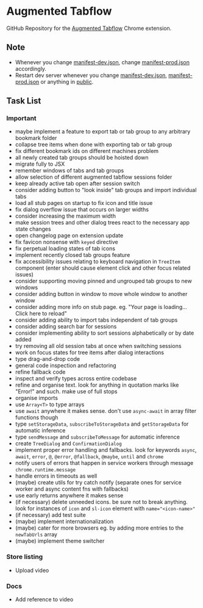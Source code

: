 # Augmented Tabflow

GitHub Repository for the [Augmented Tabflow](https://chromewebstore.google.com/detail/augmented-tabflow/aaopjlakghchpkfolggoiblacllaekho) Chrome extension.

## Note

- Whenever you change [manifest-dev.json](manifest-dev.json), change [manifest-prod.json](manifest-prod.json) accordingly.
- Restart dev server whenever you change [manifest-dev.json](manifest-dev.json), [manifest-prod.json](manifest-prod.json) or anything in [public](public).

## Task List

### Important

- maybe implement a feature to export tab or tab group to any arbitrary bookmark folder
- collapse tree items when done with exporting tab or tab group
- fix different bookmark ids on different machines problem
- all newly created tab groups should be hoisted down
- migrate fully to JSX
- remember windows of tabs and tab groups
- allow selection of different augmented tabflow sessions folder
- keep already active tab open after session switch
- consider adding button to "look inside" tab groups and import individual tabs
- load all stub pages on startup to fix icon and title issue
- fix dialog overflow issue that occurs on larger widths
- consider increasing the maximum width
- make session trees and other dialog trees react to the necessary app state changes
- open changelog page on extension update
- fix favicon nonsense with `keyed` directive
- fix perpetual loading states of tab icons
- implement recently closed tab groups feature
- fix accessibility issues relating to keyboard navigation in `TreeItem` component (enter should cause element click and other focus related issues)
- consider supporting moving pinned and ungrouped tab groups to new windows
- consider adding button in window to move whole window to another window
- consider adding more info on stub page. eg. "Your page is loading... Click here to reload"
- consider adding ability to import tabs independent of tab groups
- consider adding search bar for sessions
- consider implementing ability to sort sessions alphabetically or by date added
- try removing all old session tabs at once when switching sessions
- work on focus states for tree items after dialog interactions
- type drag-and-drop code
- general code inspection and refactoring
- refine fallback code
- inspect and verify types across entire codebase
- refine and organise text. look for anything in quotation marks like "Error!" and such. make use of full stops
- organise imports
- use `Array<T>` to type arrays
- use `await` anywhere it makes sense. don't use `async-await` in array filter functions though
- type `setStorageData`, `subscribeToStorageData` and `getStorageData` for automatic inference
- type `sendMessage` and `subscribeToMessage` for automatic inference
- create `TreeDialog` and `ConfirmationDialog`
- implement proper error handling and fallbacks. look for keywords `async`, `await`, `error`, `@`, `@error`, `@fallback`, `@maybe`, `until` and `chrome`
- notify users of errors that happen in service workers through message `chrome.runtime.message`
- handle errors in timeouts as well
- (maybe) create utils for try catch notify (separate ones for service worker and async content fns with fallbacks)
- use early returns anywhere it makes sense
- (if necessary) delete unneeded icons. be sure not to break anything. look for instances of `icon` and `sl-icon` element with `name="<icon-name>"`
- (if necessary) add test suite
- (maybe) implement internationalization
- (maybe) cater for more browsers eg. by adding more entries to the `newTabUrls` array
- (maybe) implement theme switcher

### Store listing

- Upload video

### Docs

- Add reference to video
